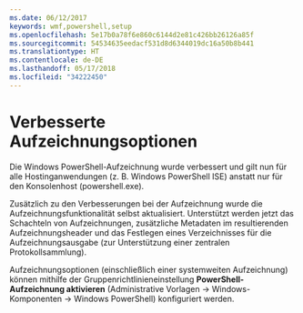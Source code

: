 ```yaml
---
ms.date: 06/12/2017
keywords: wmf,powershell,setup
ms.openlocfilehash: 5e17b0a78f6e860c6144d2e81c426bb26126a85f
ms.sourcegitcommit: 54534635eedacf531d8d6344019dc16a50b8b441
ms.translationtype: HT
ms.contentlocale: de-DE
ms.lasthandoff: 05/17/2018
ms.locfileid: "34222450"
---
```

# <a name="enhanced-transcription-options"></a>Verbesserte Aufzeichnungsoptionen

Die Windows PowerShell-Aufzeichnung wurde verbessert und gilt nun für alle Hostinganwendungen (z. B. Windows PowerShell ISE) anstatt nur für den Konsolenhost (powershell.exe).

Zusätzlich zu den Verbesserungen bei der Aufzeichnung wurde die Aufzeichnungsfunktionalität selbst aktualisiert. Unterstützt werden jetzt das Schachteln von Aufzeichnungen, zusätzliche Metadaten im resultierenden Aufzeichnungsheader und das Festlegen eines Verzeichnisses für die Aufzeichnungsausgabe (zur Unterstützung einer zentralen Protokollsammlung).

Aufzeichnungsoptionen (einschließlich einer systemweiten Aufzeichnung) können mithilfe der Gruppenrichtlinieneinstellung **PowerShell-Aufzeichnung aktivieren** (Administrative Vorlagen -> Windows-Komponenten -> Windows PowerShell) konfiguriert werden.
